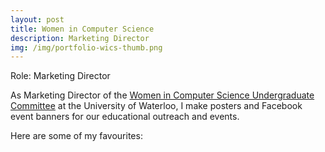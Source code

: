 ```yaml
---
layout: post
title: Women in Computer Science
description: Marketing Director
img: /img/portfolio-wics-thumb.png
---
```


Role: Marketing Director

As Marketing Director of the <a href="http://wics.uwaterloo.ca/">Women in Computer Science Undergraduate Committee</a> at the University of Waterloo, I make posters and Facebook event banners for our educational outreach and events.

Here are some of my favourites:

<img class="half-width" src="{{ site.baseurl }}/img/portfolio-wics-6.png" alt="" title=""/>
<img class="half-width right" src="{{ site.baseurl }}/img/portfolio-wics-4.jpg" alt="" title=""/>
<img class="full-width" src="{{ site.baseurl }}/img/portfolio-wics-1.png" alt="" title=""/>
<img class="full-width" src="{{ site.baseurl }}/img/portfolio-wics-2.png" alt="" title=""/>
<img class="full-width" src="{{ site.baseurl }}/img/portfolio-wics-3.png" alt="" title=""/>
<img class="full-width" src="{{ site.baseurl }}/img/portfolio-wics-5.png" alt="" title=""/>
<img class="full-width" src="{{ site.baseurl }}/img/portfolio-wics-7.png" alt="" title=""/>



<br/><br/><br/>
